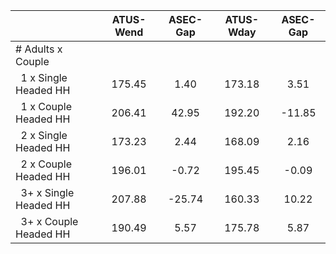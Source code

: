 
|                      |    ATUS-Wend |     ASEC-Gap |    ATUS-Wday |     ASEC-Gap |
| -------------------- | :----------: | :----------: | :----------: | :----------: |
| # Adults x Couple    |              |              |              |              |
| &nbsp;&nbsp;1 x Single Headed HH |       175.45 |         1.40 |       173.18 |         3.51 |
| &nbsp;&nbsp;1 x Couple Headed HH |       206.41 |        42.95 |       192.20 |       -11.85 |
| &nbsp;&nbsp;2 x Single Headed HH |       173.23 |         2.44 |       168.09 |         2.16 |
| &nbsp;&nbsp;2 x Couple Headed HH |       196.01 |        -0.72 |       195.45 |        -0.09 |
| &nbsp;&nbsp;3+ x Single Headed HH |       207.88 |       -25.74 |       160.33 |        10.22 |
| &nbsp;&nbsp;3+ x Couple Headed HH |       190.49 |         5.57 |       175.78 |         5.87 |

